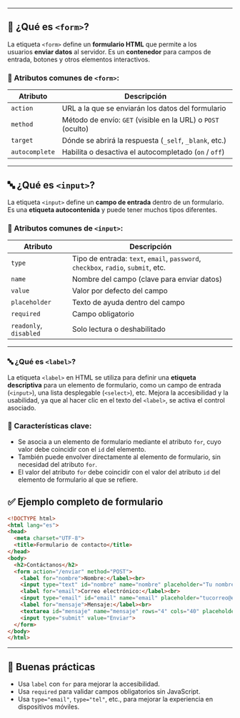 
---

## 🧾 ¿Qué es `<form>`?

La etiqueta `<form>` define un **formulario HTML** que permite a los usuarios **enviar datos** al servidor. Es un **contenedor** para campos de entrada, botones y otros elementos interactivos.

### 🔧 Atributos comunes de `<form>`:

|Atributo|Descripción|
|---|---|
|`action`|URL a la que se enviarán los datos del formulario|
|`method`|Método de envío: `GET` (visible en la URL) o `POST` (oculto)|
|`target`|Dónde se abrirá la respuesta (`_self`, `_blank`, etc.)|
|`autocomplete`|Habilita o desactiva el autocompletado (`on` / `off`)|

---

## 🔤 ¿Qué es `<input>`?

La etiqueta `<input>` define un **campo de entrada** dentro de un formulario. Es una **etiqueta autocontenida** y puede tener muchos tipos diferentes.

### 🔧 Atributos comunes de `<input>`:

|Atributo|Descripción|
|---|---|
|`type`|Tipo de entrada: `text`, `email`, `password`, `checkbox`, `radio`, `submit`, etc.|
|`name`|Nombre del campo (clave para enviar datos)|
|`value`|Valor por defecto del campo|
|`placeholder`|Texto de ayuda dentro del campo|
|`required`|Campo obligatorio|
|`readonly`, `disabled`|Solo lectura o deshabilitado|

---
### 🔤 ¿Qué es `<label>`?

La etiqueta `<label>` en HTML se utiliza para definir una **etiqueta descriptiva** para un elemento de formulario, como un campo de entrada (`<input>`), una lista desplegable (`<select>`), etc. Mejora la accesibilidad y la usabilidad, ya que al hacer clic en el texto del `<label>`, se activa el control asociado.

### 📌 Características clave:

- Se asocia a un elemento de formulario mediante el atributo `for`, cuyo valor debe coincidir con el `id` del elemento.
- También puede envolver directamente al elemento de formulario, sin necesidad del atributo `for`.
- El valor del atributo `for` debe coincidir con el valor del atributo `id` del elemento de formulario al que se refiere.

## ✅ Ejemplo completo de formulario

```html
<!DOCTYPE html>
<html lang="es">
<head>
  <meta charset="UTF-8">
  <title>Formulario de contacto</title>
</head>
<body>
  <h2>Contáctanos</h2>
  <form action="/enviar" method="POST">
    <label for="nombre">Nombre:</label><br>
    <input type="text" id="nombre" name="nombre" placeholder="Tu nombre" required><br><br>
    <label for="email">Correo electrónico:</label><br>
    <input type="email" id="email" name="email" placeholder="tucorreo@ejemplo.com" required><br><br>
    <label for="mensaje">Mensaje:</label><br>
    <textarea id="mensaje" name="mensaje" rows="4" cols="40" placeholder="Escribe tu mensaje aquí..." required></textarea><br><br>
    <input type="submit" value="Enviar">
  </form>
</body>
</html>
```

---
## 🧠 Buenas prácticas

- Usa `label` con `for` para mejorar la accesibilidad.
- Usa `required` para validar campos obligatorios sin JavaScript.
- Usa `type="email"`, `type="tel"`, etc., para mejorar la experiencia en dispositivos móviles.